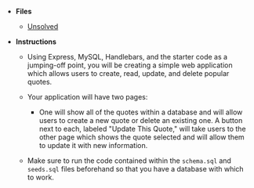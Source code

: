 - **Files**

  - [Unsolved](Unsolved)

- **Instructions**

  - Using Express, MySQL, Handlebars, and the starter code as a jumping-off point, you will be creating a simple web application which allows users to create, read, update, and delete popular quotes.

  - Your application will have two pages:

    - One will show all of the quotes within a database and will allow users to create a new quote or delete an existing one. A button next to each, labeled "Update This Quote," will take users to the other page which shows the quote selected and will allow them to update it with new information.

  - Make sure to run the code contained within the `schema.sql` and `seeds.sql` files beforehand so that you have a database with which to work.
